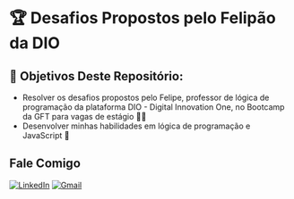 # :trophy: Desafios Propostos pelo Felipão da DIO

## :dart: Objetivos Deste Repositório:

- Resolver os desafios propostos pelo Felipe, professor de lógica de programação da plataforma DIO - Digital Innovation One, no Bootcamp da GFT para vagas de estágio :man_technologist:
- Desenvolver minhas habilidades em lógica de programação e JavaScript :rocket:


## Fale Comigo

[![LinkedIn](https://img.shields.io/badge/LinkedIn-0077B5?style=for-the-badge&logo=linkedin&logoColor=white)](https://www.linkedin.com/in/pedro-gabriel-dos-santos-0765532b7/)
[![Gmail](https://img.shields.io/badge/Gmail-333333?style=for-the-badge&logo=gmail&logoColor=red)](mailto:peedroo.gabriel09@gmail.com)

